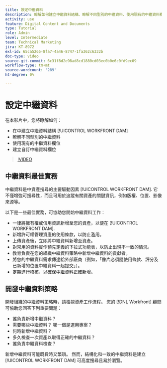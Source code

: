 ```yaml
---
title: 設定中繼資料
description: 瞭解如何建立中繼資料結構、瞭解不同型別的中繼資料、使用現有的中繼資料欄位等，請參閱 [!UICONTROL WORKFRONT DAM].
activity: use
feature: Digital Content and Documents
type: Tutorial
role: Admin
level: Intermediate
team: Technical Marketing
jira: KT-8972
exl-id: 65ca5265-8fa7-4a46-8747-1fa362c6332b
doc-type: video
source-git-commit: 6c31f8d2e98ad8cd1880cd03ec0b0e6c0fd9ec09
workflow-type: tm+mt
source-wordcount: '289'
ht-degree: 0%

---
```


# 設定中繼資料

在本影片中，您將瞭解如何：

* 在中建立中繼資料結構 [!UICONTROL WORKFRONT DAM]
* 瞭解不同型別的中繼資料
* 使用現有的中繼資料欄位
* 建立自訂中繼資料欄位

>[!VIDEO](https://video.tv.adobe.com/v/335235/?quality=12&learn=on)

## 中繼資料最佳實務

中繼資料是中資產搜尋的主要驅動因素 [!UICONTROL WORKFRONT DAM]. 它不僅增強可搜尋性，而且可用於追蹤有關資產的關鍵資訊，例如版權、位置、影像來源等。

以下是一些最佳實務，可協助您開始中繼資料工作：

* 一律將擁有權或信用資訊新增至您的資產，以便在 [!UICONTROL WORKFRONT DAM].
* 新增許可權管理資產的使用條款，以防止濫用。
* 上傳資產後，立即將中繼資料新增至資產。
* 對常用的資料實作預先定義的下拉式功能表，以防止出現不一致的情況。
* 教育負責在您的組織中繼資料策略中新增中繼資料的貢獻者。
* 將您的中繼資料需求傳達給外部廠商（例如，「像片必須隨使用條款、評分及已新增的位置中繼資料一起提交」）。
* 定期進行稽核，以確保中繼資料正確新增。

## 開發中繼資料策略

開發組織的中繼資料策略時，請檢視資產工作流程。 您的 [!DNL Workfront] 顧問可協助您回答下列重要問題：

* 誰負責新增中繼資料？
* 需要哪些中繼資料？ 哪一個是選用專案？
* 何時新增中繼資料？
* 多久檢查一次資產以取得正確的中繼資料？
* 誰負責中繼資料檢查？

新增中繼資料可能既費時又繁瑣。 然而，結構化和一致的中繼資料是建立 [!UICONTROL WORKFRONT DAM] 可高度搜尋且易於瀏覽。
